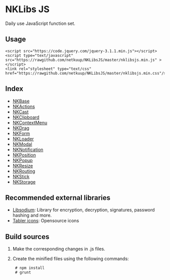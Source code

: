 # NKLibs JS
Daily use JavaScript function set.

## Usage

    <script src="https://code.jquery.com/jquery-3.1.1.min.js"></script>
    <script type="text/javascript" src="https://rawgithub.com/netkuup/NKLibsJS/master/nklibsjs.min.js" ></script>
    <link rel="stylesheet" type="text/css" href="https://rawgithub.com/netkuup/NKLibsJS/master/nklibsjs.min.css"/>


## Index
* [NKBase](./src/NK/NKBase.md)
* [NKActions](./src/NKActions/NKActions.md)
* [NKCast](./src/NKCast/NKCast.md)
* [NKClipboard](./src/NKClipboard/NKClipboard.md)
* [NKContextMenu](./src/NKContextMenu/NKContextMenu.md)
* [NKDrag](./src/NKDrag/NKDrag.md)
* [NKForm](./src/NKForm/NKForm.md)
* [NKLoader](./src/NKLoader/NKLoader.md)
* [NKModal](./src/NKModal/NKModal.md)
* [NKNotification](./src/NKNotification/NKNotification.md)
* [NKPosition](./src/NKPosition/NKPosition.md)
* [NKPopup](./src/NKPopup/NKPopup.md)
* [NKResize](./src/NKResize/NKResize.md)
* [NKRouting](./src/NKRouting/NKRouting.md)
* [NKStick](./src/NKStick/NKStick.md)
* [NKStorage](./src/NKStorage/NKStorage.md)



## Recommended external libraries
* [Libsodium](https://github.com/jedisct1/libsodium.js): Library for encryption, decryption, signatures, password hashing and more.
* [Tabler icons](https://tabler-icons.io): Opensource icons


## Build sources

1. Make the corresponding changes in .js files.
2. Create the minified files using the following commands:

        # npm install
        # grunt

